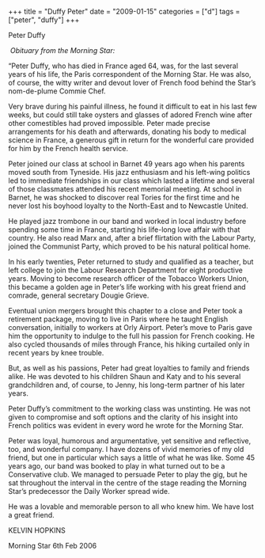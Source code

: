 +++
title = "Duffy Peter"
date = "2009-01-15"
categories = ["d"]
tags = ["peter", "duffy"]
+++

Peter Duffy

 _Obituary from the Morning Star:_

“Peter Duffy, who has died in France aged 64, was, for the last several years of his life, the Paris correspondent of the Morning Star. He was also, of course, the witty writer and devout lover of French food behind the Star’s nom-de-plume Commie Chef.

Very brave during his painful illness, he found it difficult to eat in his last few weeks, but could still take oysters and glasses of adored French wine after other comestibles had proved impossible. Peter made precise arrangements for his death and afterwards, donating his body to medical science in France, a generous gift in return for the wonderful care provided for him by the French health service.

Peter joined our class at school in Barnet 49 years ago when his parents moved south from Tyneside. His jazz enthusiasm and his left-wing politics led to immediate friendships in our class which lasted a lifetime and several of those classmates attended his recent memorial meeting. At school in Barnet, he was shocked to discover real Tories for the first time and he never lost his boyhood loyalty to the North-East and to Newcastle United.

He played jazz trombone in our band and worked in local industry before spending some time in France, starting his life-long love affair with that country. He also read Marx and, after a brief flirtation with the Labour Party, joined the Communist Party, which proved to be his natural political home.

In his early twenties, Peter returned to study and qualified as a teacher, but left college to join the Labour Research Department for eight productive years. Moving to become research officer of the Tobacco Workers Union, this became a golden age in Peter’s life working with his great friend and comrade, general secretary Dougie Grieve.

Eventual union mergers brought this chapter to a close and Peter took a retirement package, moving to live in Paris where he taught English conversation, initially to workers at Orly Airport. Peter’s move to Paris gave him the opportunity to indulge to the full his passion for French cooking. He also cycled thousands of miles through France, his hiking curtailed only in recent years by knee trouble.

But, as well as his passions, Peter had great loyalties to family and friends alike. He was devoted to his children Shaun and Katy and to his several grandchildren and, of course, to Jenny, his long-term partner of his later years.

Peter Duffy’s commitment to the working class was unstinting. He was not given to compromise and soft options and the clarity of his insight into French politics was evident in every word he wrote for the Morning Star.

Peter was loyal, humorous and argumentative, yet sensitive and reflective, too, and wonderful company. I have dozens of vivid memories of my old friend, but one in particular which says a little of what he was like. Some 45 years ago, our band was booked to play in what turned out to be a Conservative club. We managed to persuade Peter to play the gig, but he sat throughout the interval in the centre of the stage reading the Morning Star’s predecessor the Daily Worker spread wide.

He was a lovable and memorable person to all who knew him. We have lost a great friend.

KELVIN HOPKINS

Morning Star 6th Feb 2006
